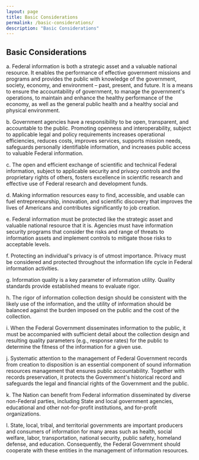 ```yaml
---
layout: page
title: Basic Considerations
permalink: /basic-considerations/
description: "Basic Considerations"
---
```


## **Basic Considerations**

  a. Federal information is both a strategic asset and a valuable national resource. It enables the performance of effective government missions and programs and provides the public with knowledge of the government, society, economy, and environment – past, present, and future. It is a means to ensure the accountability of government, to manage the government's operations, to maintain and enhance the healthy performance of the economy, as well as the general public health and a healthy social and physical environment.
  
  b. Government agencies have a responsibility to be open, transparent, and accountable to the public. Promoting openness and interoperability, subject to applicable legal and policy requirements increases operational efficiencies, reduces costs, improves services, supports mission needs, safeguards personally identifiable information, and increases public access to valuable Federal information.
  
  c. The open and efficient exchange of scientific and technical Federal information, subject to applicable security and privacy controls and the proprietary rights of others, fosters excellence in scientific research and effective use of Federal research and development funds.
  
  d. Making information resources easy to find, accessible, and usable can fuel entrepreneurship, innovation, and scientific discovery that improves the lives of Americans and contributes significantly to job creation.
  
  e. Federal information must be protected like the strategic asset and valuable national resource that it is. Agencies must have information security programs that consider the risks and range of threats to information assets and implement controls to mitigate those risks to acceptable levels.
  
  f. Protecting an individual's privacy is of utmost importance. Privacy must be considered and protected throughout the information life cycle in Federal information activities.
  
  g. Information quality is a key parameter of information utility. Quality standards provide established means to evaluate rigor.
  
  h. The rigor of information collection design should be consistent with the likely use of the information, and the utility of information should be balanced against the burden imposed on the public and the cost of the collection.
  
  i. When the Federal Government disseminates information to the public, it must be accompanied with sufficient detail about the collection design and resulting quality parameters (e.g., response rates) for the public to determine the fitness of the information for a given use.
  
  j. Systematic attention to the management of Federal Government records from creation to disposition is an essential component of sound information resources management that ensures public accountability. Together with records preservation, it protects the Government's historical record and safeguards the legal and financial rights of the Government and the public.
  
  k. The Nation can benefit from Federal information disseminated by diverse non-Federal parties, including State and local government agencies, educational and other not-for-profit institutions, and for-profit organizations.
  
  l. State, local, tribal, and territorial governments are important producers and consumers of information for many areas such as health, social welfare, labor, transportation, national security, public safety, homeland defense, and education. Consequently, the Federal Government should cooperate with these entities in the management of information resources.
